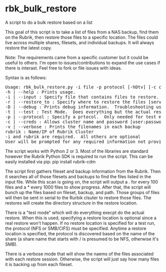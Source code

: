 # rbk_bulk_restore
A script to do a bulk restore based on a list

This goal of this script is to take a list of files from a NAS backup, find them on the Rubrik, then restore those files to a specific location.
The files could live across multiple shares, filesets, and individual backups.  It will always restore the latest copy.

Note: The requirements came from a specific customer but it could be useful to others.  I'm open to issues/contributions to expand the use cases if there is interast.  Feel free to fork or file issues with ideas.

Syntax is as follows:
<pre>
Usage: rbk_bulk_restore.py -i file -p protocol [-hDtv] [-c creds] [-r location] rubrik
-h | --help : Prints usage.
-i | --input : Specify file that contains files to restore.
-r | --restore_to : Specify where to restore the files [server:share:folder]
-D | --debug : Prints debug information.  Troubleshooting use only
-t | --test : Test Mode.  Does everything but the actual restore
-p | --protocol : Specify a prtocol.  Only needed for test mode without -r
-c | --creds : Allows cluster name and password [user:password].
-v | --verbose : Prints the filenames in each backup
rubrik : Name/IP of Rubrik Cluster
-i and rubrik are required.  All others are optional
User will be prompted for any required information not provided in CLI</pre>

The script works with Python 2 or 3.  Most of the libraries are standard however the Rubrik Python SDK is required to run the script.  This can be easily installed via pip:  pip install rubrik-cdm

The script first gathers fileset and backup information from the Rubrik.  Then it searches all of those filesets and backups to find the files listed in the input file.  While this scan is going on, the script will output a . for every 100 files and a * every 1000 files to show progress.
After that, the script will bunch up the files based on fileset, backup, and path.  Those groups of files will then be sent in serial to the Rurbik clsuter to restore those files.  The restores will create the directory structure in the restore location.

There is a "test mode" which will do everything execpt do the actual restore.  When this is used, specifying a restore location is optional since a real restore won't happen.  If no restore location is specified for a test run, the protocol (NFS or SMB/CIFS) must be specified.  Anytime a restore location is specified, the protocol is discovered based on the name of the share (a share name that starts with / is presumed to be NFS, otherwise it's SMB).

There is a verbose mode that will show the naems of the files associated with each restore session.  Otherwise, the script will just say how many files it is backing up from each fileset.

